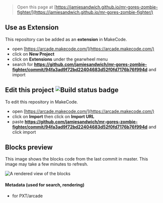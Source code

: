 
> Open this page at [https://jamiesandwich.github.io/mr-gores-zombie-fighter/](https://jamiesandwich.github.io/mr-gores-zombie-fighter/)

## Use as Extension

This repository can be added as an **extension** in MakeCode.

* open [https://arcade.makecode.com/](https://arcade.makecode.com/)
* click on **New Project**
* click on **Extensions** under the gearwheel menu
* search for **https://github.com/jamiesandwich/mr-gores-zombie-fighter/commit/94fa3ad9f72bd22404683d52f0fd7176b76f994d** and import

## Edit this project ![Build status badge](https://github.com/jamiesandwich/mr-gores-zombie-fighter/commit/94fa3ad9f72bd22404683d52f0fd7176b76f994d/workflows/MakeCode/badge.svg)

To edit this repository in MakeCode.

* open [https://arcade.makecode.com/](https://arcade.makecode.com/)
* click on **Import** then click on **Import URL**
* paste **https://github.com/jamiesandwich/mr-gores-zombie-fighter/commit/94fa3ad9f72bd22404683d52f0fd7176b76f994d** and click import

## Blocks preview

This image shows the blocks code from the last commit in master.
This image may take a few minutes to refresh.

![A rendered view of the blocks](https://github.com/jamiesandwich/mr-gores-zombie-fighter/commit/94fa3ad9f72bd22404683d52f0fd7176b76f994d/raw/master/.github/makecode/blocks.png)

#### Metadata (used for search, rendering)

* for PXT/arcade
<script src="https://makecode.com/gh-pages-embed.js"></script><script>makeCodeRender("{{ site.makecode.home_url }}", "{{ site.github.owner_name }}/{{ site.github.repository_name }}");</script>
